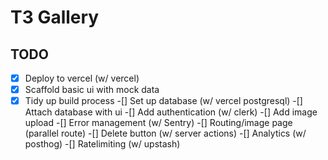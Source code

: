 # T3 Gallery

## TODO

-[x] Deploy to vercel (w/ vercel)
-[x] Scaffold basic ui with mock data
-[x] Tidy up build process
-[] Set up database (w/ vercel postgresql)
-[] Attach database with ui
-[] Add authentication (w/ clerk)
-[] Add image upload
-[] Error management (w/ Sentry)
-[] Routing/image page (parallel route)
-[] Delete button (w/ server actions)
-[] Analytics (w/ posthog)
-[] Ratelimiting (w/ upstash)
